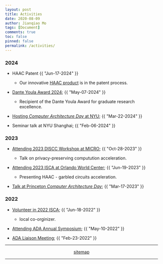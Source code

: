 ```yaml
---
layout: post
title: Activities
date: 2020-08-09
author: Jianqiao Mo
tags: [Document]
comments: true
toc: false
pinned: false
permalink: /activities/
---
```


### 2024
- HAAC Patent <time>{{ "Jun-17-2024" }}</time>

  - Our innovative [HAAC product](https://license.tov.med.nyu.edu/product/hardware-software-co-design-to-accelerate-garble-circuits) is in the patent process.

- [Dante Youla Award 2024](https://jqmo.top/activities/2024_DanteYoulaAward/); <time>{{ "May-07-2024" }}</time>
  - Recipient of the Dante Youla Award for graduate research excellence.

- [Hosting _Computer Architecture Day_ at NYU](https://www.linkedin.com/posts/nyutandonschoolofengineering_nyu-computer-architecture-day-2024-brings-activity-7193001375725682688-Rk0M/?utm_source=share&utm_medium=member_desktop); <time>{{ "Mar-22-2024" }}</time>

- Seminar talk at NYU Shanghai; <time>{{ "Feb-06-2024" }}</time>

### 2023
- [Attending 2023 DISCC Workshop at MICRO](https://jqmo.top/activities/2023_DISCC/); <time>{{ "Oct-28-2023" }}</time>
  - Talk on privacy-preserving computution acceleration.

- [Attending 2023 ISCA at Orlando World Center](https://jqmo.top/activities/2023_ISCA_Orlando/); <time>{{ "Jun-19-2023" }}</time>
  - Presenting HAAC - garbled circuits acceleration.

- [Talk at Princeton _Computer Architecture Day_](https://jqmo.top/activities/2023_PrincetonArchDay/); <time>{{ "Mar-17-2023" }}</time>

### 2022
- [Volunteer in 2022 ISCA](https://jqmo.top/activities/2022_ISCA_volunteer/); <time>{{ "Jun-18-2022" }}</time>
  - local co-orginizer.

- [Attending ADA Annual Symposium](https://jqmo.top/activities/2022_ADA_symposium/); <time>{{ "May-10-2022" }}</time>

- [ADA Liaison Meeting](https://jqmo.top/activities/2022_ADA_liaison_meeting/); <time>{{ "Feb-23-2022" }}</time>


***

<div style="text-align: center;">
<a href="https://jqmo.top/sitemap.xml">sitemap</a>
</div>

***
